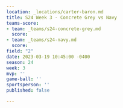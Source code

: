 ```yaml
---
location: _locations/carter-baron.md
title: S24 Week 3 - Concrete Grey vs Navy
teams-score:
- team: _teams/s24-concrete-grey.md
  score: 
- team: _teams/s24-navy.md
  score: 
field: "2"
date: 2023-03-19 10:45:00 -0400
season: 24
week: 3
mvp: ''
game-ball: ''
sportsperson: ''
published: false

---
```


